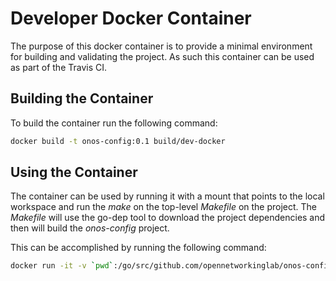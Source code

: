 # Developer Docker Container
The purpose of this docker container is to provide a minimal environment for building and 
validating the project. As such this container can be used as part of the Travis CI.

## Building the Container
To build the container run the following command:

```sh
docker build -t onos-config:0.1 build/dev-docker
```

## Using the Container
The container can be used by running it with a mount that points to the local workspace and run the _make_
on the top-level _Makefile_ on the project. The _Makefile_ will use the go-dep tool to download
the project dependencies and then will build the _onos-config_ project.
 
This can be accomplished by running the following command:

```sh
docker run -it -v `pwd`:/go/src/github.com/opennetworkinglab/onos-config onos-config:0.1 build
```